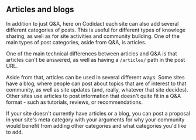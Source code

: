 ## Articles and blogs

In addition to just Q&A, here on Codidact each site can also add several different categories of posts. This is useful for different types of knowlege sharing, as well as for site activities and community building. One of the main types of post categories, aside from Q&A, is articles.

One of the main technical differences between articles and Q&A is that articles can't be answered, as well as having a `/articles/` path in the post URL.

Aside from that, articles can be used in several different ways. Some sites have a blog, where people can post about topics that are of interest to that community, as well as site updates (and, really, whatever that site decides). Other sites use articles to post information that doesn't quite fit in a Q&A format - such as tutorials, reviews, or recommendations.

If your site doesn't currently have articles or a blog, you can post a proposal in your site's meta category with your arguments for why your community would benefit from adding other categories and what categories you'd like to add.
